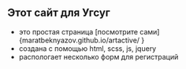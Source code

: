 ## Этот сайт для Угсуг

- это простая страница [посмотрите сами]{maratbeknyazov.github.io/artactive/
}
- создана с помощью html, scss, js, jquery
- распологает несколько форм для регистраций